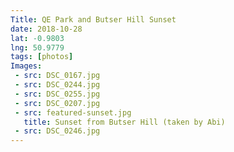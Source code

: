 ```yaml
---
Title: QE Park and Butser Hill Sunset
date: 2018-10-28
lat: -0.9803
lng: 50.9779
tags: [photos]
Images:
 - src: DSC_0167.jpg
 - src: DSC_0244.jpg
 - src: DSC_0255.jpg
 - src: DSC_0207.jpg
 - src: featured-sunset.jpg
   title: Sunset from Butser Hill (taken by Abi)
 - src: DSC_0246.jpg
---
```

